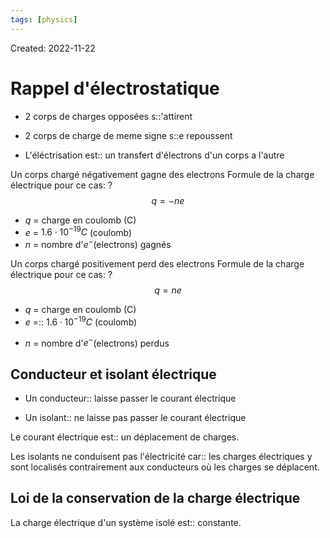 ```yaml
---
tags: [physics] 
---
```

Created: 2022-11-22

# Rappel d'électrostatique

- 2 corps de charges opposées s::'attirent
<!--SR:!2023-07-20,145,250-->
- 2 corps de charge de meme signe s::e repoussent
<!--SR:!2023-07-05,135,250-->

- L'éléctrisation est:: un transfert d'électrons d'un corps a l'autre
<!--SR:!2023-05-16,64,244-->

<!--SR:!2023-04-21,84,230-->

Un corps chargé négativement gagne des electrons
Formule de la charge électrique pour ce cas:
?
$$q=-ne$$
- $q$ = charge en coulomb (C)
- $e$ = $1.6\cdot 10^{-19}C$ (coulomb) 
- $n$ = nombre d'$e^{-}$(electrons) gagnés
<!--SR:!2023-07-04,133,250-->

Un corps chargé positivement perd des electrons
Formule de la charge électrique pour ce cas:
?
$$q=ne$$
- $q$ = charge en coulomb (C)
- $e$ =:: $1.6\cdot 10^{-19}C$ (coulomb) 
<!--SR:!2023-04-29,69,190-->
- $n$ = nombre d'$e^{-}$(electrons) perdus

## Conducteur et isolant électrique
- Un conducteur:: laisse passer le courant électrique
<!--SR:!2023-09-01,159,230-->
- Un isolant:: ne laisse pas passer le courant électrique
<!--SR:!2023-08-20,152,230-->
Le courant électrique est:: un déplacement de charges.
<!--SR:!2023-06-22,84,247-->

<!--SR:!2023-05-07,94,230-->
Les isolants ne conduisent pas l'électricité car:: les charges électriques y sont localisés contrairement aux conducteurs où les charges se déplacent.
<!--SR:!2023-06-07,87,280-->

<!--SR:!2023-04-19,84,230-->

## Loi de la conservation de la charge électrique
La charge électrique d'un système isolé est:: constante. 
<!--SR:!2023-06-23,98,280-->

<!--SR:!2023-04-18,83,230-->
